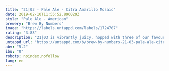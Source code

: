 ```yaml
---
title: "21|03 - Pale Ale - Citra Amarillo Mosaic"
date: 2019-02-10T11:55:52.896029Z
style: "Pale Ale - American"
brewery: "Brew By Numbers"
image: "https://labels.untappd.com/labels/1724707"
rating: "3.88"
description: "21|03 is vibrantly juicy, hopped with three of our favourite American hops: Citra, Amarillo and Mosaic. It's natural, fruit-juice-haze confirms its unapologetically single-minded flavour profile."
untappd_url: "https://untappd.com/b/brew-by-numbers-21-03-pale-ale-citra-amarillo-mosaic/1724707"
abv: "5.2"
ibu: "0"
robots: noindex,nofollow
lang: en
---
```

